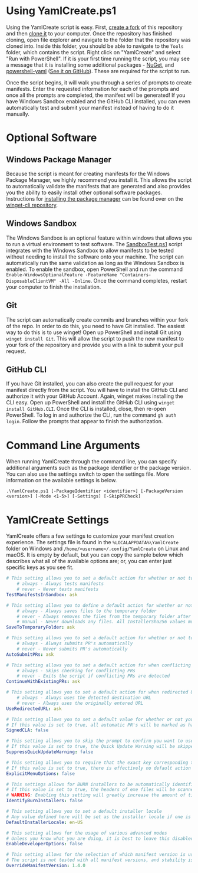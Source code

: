 # Using YamlCreate.ps1
Using the YamlCreate script is easy. First, [create a fork](https://docs.github.com/get-started/quickstart/fork-a-repo) of this repository and then [clone it](https://docs.github.com/repositories/creating-and-managing-repositories/cloning-a-repository) to your computer. Once the repository has finished cloning, open file explorer and navigate to the folder that the repository was cloned into. Inside this folder, you should be able to navigate to the `Tools` folder, which contains the script. Right click on "YamlCreate" and select "Run with PowerShell". If it is your first time running the script, you may see a message that it is installing some additional packages - [NuGet](https://learn.microsoft.com/en-us/nuget/), and [powershell-yaml](https://www.powershellgallery.com/packages/powershell-yaml/0.4.2) ([See it on GitHub](https://github.com/cloudbase/powershell-yaml)). These are required for the script to run.

Once the script begins, it will walk you through a series of prompts to create manifests. Enter the requested information for each of the prompts and once all the prompts are completed, the manifest will be generated! If you have Windows Sandbox enabled and the GitHub CLI installed, you can even automatically test and submit your manifest instead of having to do it manually.

# Optional Software
## Windows Package Manager
Because the script is meant for creating manifests for the Windows Package Manager, we highly recommend you install it. This allows the script to automatically validate the manifests that are generated and also provides you the ability to easily install other optional software packages. Instructions for [installing the package manager](https://github.com/microsoft/winget-cli#installing-the-client) can be found over on the [winget-cli repository](https://github.com/microsoft/winget-cli).

## Windows Sandbox
The Windows Sandbox is an optional feature within windows that allows you to run a virtual environment to test software. The [SandboxTest.ps1](/Tools/SandboxTest.ps1) script integrates with the Windows Sandbox to allow manifests to be tested without needing to install the software onto your machine. The script can automatically run the same validation as long as the Windows Sandbox is enabled. To enable the sandbox, open PowerShell and run the command `Enable-WindowsOptionalFeature -FeatureName "Containers-DisposableClientVM" -All -Online`. Once the command completes, restart your computer to finish the installation.

## Git
The script can automatically create commits and branches within your fork of the repo. In order to do this, you need to have Git installed. The easiest way to do this is to use winget! Open up PowerShell and install Git using `winget install Git`. This will allow the script to push the new manifest to your fork of the repository and provide you with a link to submit your pull request.

## GitHub CLI
If you have Git installed, you can also create the pull request for your manifest directly from the script. You will have to install the GitHub CLI and authorize it with your GitHub Account. Again, winget makes installing the CLI easy. Open up PowerShell and install the GitHub CLI using `winget install GitHub.CLI`. Once the CLI is installed, close, then re-open PowerShell. To log in and authorize the CLI, run the command `gh auth login`. Follow the prompts that appear to finish the authorization.

# Command Line Arguments
When running YamlCreate through the command line, you can specify additional arguments such as the package identifier or the package version. You can also use the settings switch to open the settings file. More information on the available settings is below.

`.\YamlCreate.ps1 [-PackageIdentifier <identifier>] [-PackageVersion <version>] [-Mode <1-5>] [-Settings] [-SkipPRCheck]`

# YamlCreate Settings
YamlCreate offers a few settings to customize your manifest creation experience. The settings file is found in the `%LOCALAPPDATA%\YamlCreate` folder on Windows and `/home/<username>/.config/YamlCreate` on Linux and macOS. It is empty by default, but you can copy the sample below which describes what all of the available options are; or, you can enter just specific keys as you see fit.
```yaml
# This setting allows you to set a default action for whether or not to test your manifest in windows sandbox
    # always - Always tests manifests
    # never - Never tests manifests
TestManifestsInSandbox: ask

# This setting allows you to define a default action for whether or not to save files to the temporary folder
    # always - Always saves files to the temporary folder
    # never - Always removes the files from the temporary folder after script execution
    # manual - Never downloads any files. All InstallerSha256 values must be entered manually
SaveToTemporaryFolder: ask

# This setting allows you to set a default action for whether or not to submit PR's
    # always - Always submits PR's automatically
    # never - Never submits PR's automatically
AutoSubmitPRs: ask

# This setting allows you to set a default action for when conflicting PRs are detected
    # always - Skips checking for conflicting PRs
    # never - Exits the script if conflicting PRs are detected
ContinueWithExistingPRs: ask

# This setting allows you to set a default action for when redirected URLs are detected
    # always - Always uses the detected destination URL
    # never - Always uses the originally entered URL
UseRedirectedURL: ask

# This setting allows you to set a default value for whether or not you have signed the Microsoft CLA
# If this value is set to true, all automatic PR's will be marked as having the CLA signed
SignedCLA: false

# This setting allows you to skip the prompt to confirm you want to use quick update mode
# If this value is set to true, the Quick Update Warning will be skipped
SuppressQuickUpdateWarning: false

# This setting allows you to require that the exact key corresponding to a menu option be pressed
# If this value is set to true, there is effectively no default action for menus
ExplicitMenuOptions: false

# This settings allows for BURN installers to be automatically identified when possible
# If this value is set to true, the headers of exe files will be scanned for the BURN identifier
# WARNING: Enabling this setting will greatly increase the amount of time needed to process an .exe file
IdentifyBurnInstallers: false

# This setting allows you to set a default installer locale
# Any value defined here will be set as the installer locale if one is not entered
DefaultInstallerLocale: en-US

# This setting allows for the usage of various advanced modes
# Unless you know what you are doing, it is best to leave this disabled
EnableDeveloperOptions: false

# This setting allows for the selection of which manifest version is used
# The script is not tested with all manifest versions, and stability is not guaranteed. Use with caution
OverrideManifestVersion: 1.4.0
```
